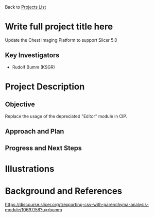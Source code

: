 Back to [Projects List](../../README.md#ProjectsList)

# Write full project title here

Update the Chest Imaging Platform to support Slicer 5.0

## Key Investigators

- Rudolf Bumm  (KSGR)

# Project Description

<!-- Add a short paragraph describing the project. -->

## Objective

<!-- Describe here WHAT you would like to achieve (what you will have as end result). -->

Replace the usage of the depreciated "Editor" module in CIP. 


## Approach and Plan

<!-- Describe here HOW you would like to achieve the objectives stated above. -->


## Progress and Next Steps

<!-- Update this section as you make progress, describing of what you have ACTUALLY DONE. If there are specific steps that you could not complete then you can describe them here, too. -->


# Illustrations


# Background and References

https://discourse.slicer.org/t/exporting-csv-with-parenchyma-analysis-module/10697/58?u=rbumm

